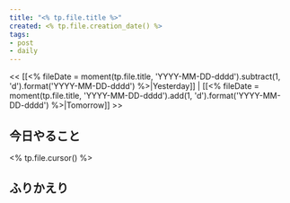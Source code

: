 ```yaml
---
title: "<% tp.file.title %>"
created: <% tp.file.creation_date() %>
tags:
- post
- daily
---
```


<< [[<% fileDate = moment(tp.file.title, 'YYYY-MM-DD-dddd').subtract(1, 'd').format('YYYY-MM-DD-dddd') %>|Yesterday]] | [[<% fileDate = moment(tp.file.title, 'YYYY-MM-DD-dddd').add(1, 'd').format('YYYY-MM-DD-dddd') %>|Tomorrow]] >>

## 今日やること

<% tp.file.cursor() %>

## ふりかえり